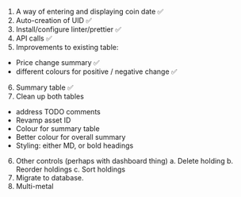 1. A way of entering and displaying coin date ✅
2. Auto-creation of UID ✅
3. Install/configure linter/prettier ✅
4. API calls ✅
5. Improvements to existing table: 
  - Price change summary ✅
  - different colours for positive / negative change ✅
6. Summary table ✅
7. Clean up both tables
  - address TODO comments
  - Revamp asset ID
  - Colour for summary table
  - Better colour for overall summary
  - Styling: either MD, or bold headings
  
6. Other controls (perhaps with dashboard thing)
  a. Delete holding
  b. Reorder holdings
  c. Sort holdings
5. Migrate to database.
7. Multi-metal